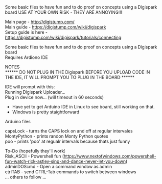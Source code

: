 Some basic files to have fun and to do proof on concepts using a Digispark board
USE AT YOUR OWN RISK - THEY ARE ANNOYING!!!

Main page - http://digistump.com/  
Main guide - https://digistump.com/wiki/digispark  
Setup guide is here - https://digistump.com/wiki/digispark/tutorials/connecting  

Some basic files to have fun and to do proof on concepts using a Digispark board  
Requires Ardiono IDE  

NOTES  
****** DO NOT PLUG IN THE Digispark BEFORE YOU UPLOAD CODE IN THE IDE, IT WILL PROMPT YOU TO PLUG IN THE BOARD ******  

IDE will prompt with this:  
Running Digispark Uploader...  
Plug in device now... (will timeout in 60 seconds)  

- Have yet to get Arduino IDE in Linux to see board, still working on that.  
- Windows is pretty staightforward


Arduino files  

capsLock - turns the CAPS lock on and off at regular intervales  
MontyPython - prints randon Monty Python quotes  
poo - prints 'poo' at regualr intervals because thats just funny  

To-Do (hopefully they'll work)  
Risk_ASCII - Powershell fun (https://www.nextofwindows.com/powershell-fun-watch-rick-astley-sing-and-dance-never-let-you-down)  
adminDOScmd - Open a command window as admin  
ctrlTAB - send CTRL-Tab commands to switch between windows  
... others to follow ...
